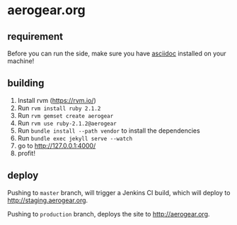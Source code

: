 # aerogear.org

## requirement

Before you can run the side, make sure you have [asciidoc](http://www.methods.co.nz/asciidoc/) installed on your machine!

## building

1. Install rvm (https://rvm.io/)
1. Run `rvm install ruby 2.1.2`
1. Run `rvm gemset create aerogear`
1. Run `rvm use ruby-2.1.2@aerogear`
1. Run `bundle install --path vendor` to install the dependencies
1. Run `bundle exec jekyll serve --watch`
1. go to <http://127.0.0.1:4000/>
1. profit!

## deploy

Pushing to `master` branch, will trigger a Jenkins CI build, which will deploy to <http://staging.aerogear.org>.

Pushing to `production` branch, deploys the site to <http://aerogear.org>.
